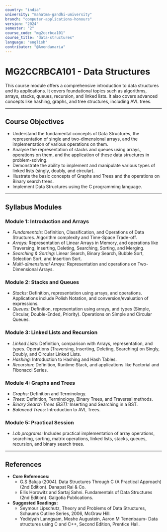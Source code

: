 ```yaml
---
country: "india"
university: "mahatma-gandhi-university"
branch: "computer-applications-honours"
version: "2024"
semester: "2"
course_code: "mg2ccrbca101"
course_title: "data-structures"
language: "english"
contributor: "@Amendamaria"
---
```

# MG2CCRBCA101 - Data Structures

This course module offers a comprehensive introduction to data structures and its applications. It covers foundational topics such as algorithms, arrays, stacks, queues, recursion, and linked lists. It also covers advanced concepts like hashing, graphs, and tree structures, including AVL trees.

---
## Course Objectives

* Understand the fundamental concepts of Data Structures, the representation of single and two-dimensional arrays, and the implementation of various operations on them.
* Analyse the representation of stacks and queues using arrays, operations on them, and the application of these data structures in problem-solving.
* Demonstrate the ability to implement and manipulate various types of linked lists (singly, doubly, and circular).
* Illustrate the basic concepts of Graphs and Trees and the operations on Binary search trees.
* Implement Data Structures using the C programming language.

---
## Syllabus Modules

### Module 1: Introduction and Arrays
* *Fundamentals:* Definition, Classification, and Operations of Data Structures. Algorithm complexity and Time-Space Trade-off.
* *Arrays:* Representation of Linear Arrays in Memory, and operations like Traversing, Inserting, Deleting, Searching, Sorting, and Merging.
* *Searching & Sorting:* Linear Search, Binary Search, Bubble Sort, Selection Sort, and Insertion Sort.
* *Multi-dimensional Arrays:* Representation and operations on Two-Dimensional Arrays.

### Module 2: Stacks and Queues
* *Stacks:* Definition, representation using arrays, and operations. Applications include Polish Notation, and conversion/evaluation of expressions.
* *Queues:* Definition, representation using arrays, and types (Simple, Circular, Double-Ended, Priority). Operations on Simple and Circular Queues.

### Module 3: Linked Lists and Recursion
* *Linked Lists:* Definition, comparison with Arrays, representation, and types. Operations (Traversing, Inserting, Deleting, Searching) on Singly, Doubly, and Circular Linked Lists.
* *Hashing:* Introduction to Hashing and Hash Tables.
* *Recursion:* Definition, Runtime Stack, and applications like Factorial and Fibonacci Series.

### Module 4: Graphs and Trees
* *Graphs:* Definition and Terminology.
* *Trees:* Definition, Terminology, Binary Trees, and Traversal methods.
* *Binary Search Trees (BST):* Inserting and Searching in a BST.
* *Balanced Trees:* Introduction to AVL Trees.

### Module 5: Practical Session
* *Lab programs:* Includes practical implementation of array operations, searching, sorting, matrix operations, linked lists, stacks, queues, recursion, and binary search trees.

---
## References
* **Core References:**
    * G.S Baluja (2004). Data Structures Through C (A Practical Approach) (2nd Edition). Danapat Rai & Co.
    * Ellis Horowitz and Sartaj Sahni. Fundamentals of Data Structures (2nd Edition). Galgotia Publications.
* **Suggested Readings:**
    * Seymour Lipschutz, Theory and Problems of Data Structures, Schaums Outline Series, 2006, McGraw Hill.
    * Yedidyah Lanngsam, Moshe Augustein, Aaron M Tenenbaum- Data structures using C and C++, Second Edition, Prentice Hall.